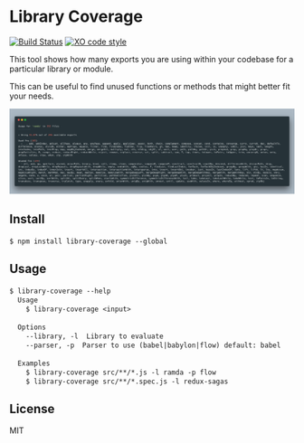 # Library Coverage

[![Build Status](https://travis-ci.org/bluedaniel/library-coverage.svg?branch=master)](https://travis-ci.org/bluedaniel/library-coverage) [![XO code style](https://img.shields.io/badge/code_style-XO-5ed9c7.svg)](https://github.com/xojs/xo)

This tool shows how many exports you are using within your codebase for a particular library or module.

This can be useful to find unused functions or methods that might better fit your needs.

![](https://raw.githubusercontent.com/bluedaniel/library-coverage/master/screenshot.png)

## Install

```
$ npm install library-coverage --global
```

## Usage

```
$ library-coverage --help
  Usage
    $ library-coverage <input>
    
  Options
    --library, -l  Library to evaluate
    --parser, -p  Parser to use (babel|babylon|flow) default: babel
    
  Examples
    $ library-coverage src/**/*.js -l ramda -p flow
    $ library-coverage src/**/*.spec.js -l redux-sagas
```

## License

MIT
